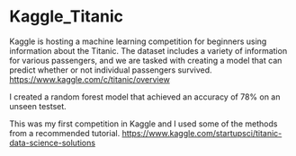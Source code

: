 # Kaggle_Titanic

Kaggle is hosting a machine learning competition for beginners using information about the Titanic.
The dataset includes a variety of information for various passengers, and we are tasked with creating a model that
can predict whether or not individual passengers survived.
https://www.kaggle.com/c/titanic/overview

I created a random forest model that achieved an accuracy of 78% on an unseen testset.

This was my first competition in Kaggle and I used some of the methods from a recommended tutorial.
https://www.kaggle.com/startupsci/titanic-data-science-solutions
